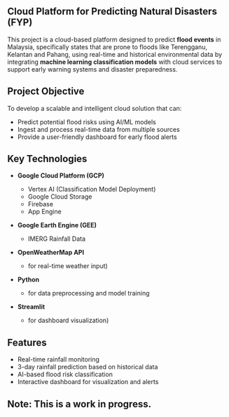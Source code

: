 ## Cloud Platform for Predicting Natural Disasters (FYP)

This project is a cloud-based platform designed to predict **flood events** in Malaysia, specifically states that are prone to floods like Terengganu, Kelantan and Pahang, using real-time and historical environmental data by  integrating **machine learning classification models** with cloud services to support early warning systems and disaster preparedness.

## Project Objective

To develop a scalable and intelligent cloud solution that can:
- Predict potential flood risks using AI/ML models
- Ingest and process real-time data from multiple sources
- Provide a user-friendly dashboard for early flood alerts

## Key Technologies

- **Google Cloud Platform (GCP)**  
  - Vertex AI (Classification Model Deployment)  
  - Google Cloud Storage  
  - Firebase 
  - App Engine  

- **Google Earth Engine (GEE)**  
  - IMERG Rainfall Data    

- **OpenWeatherMap API**
  - for real-time weather input)

- **Python**
  - for data preprocessing and model training

- **Streamlit**
  - for dashboard visualization)

## Features

- Real-time rainfall monitoring
- 3-day rainfall prediction based on historical data
- AI-based flood risk classification
- Interactive dashboard for visualization and alerts

## Note: This is a work in progress.

